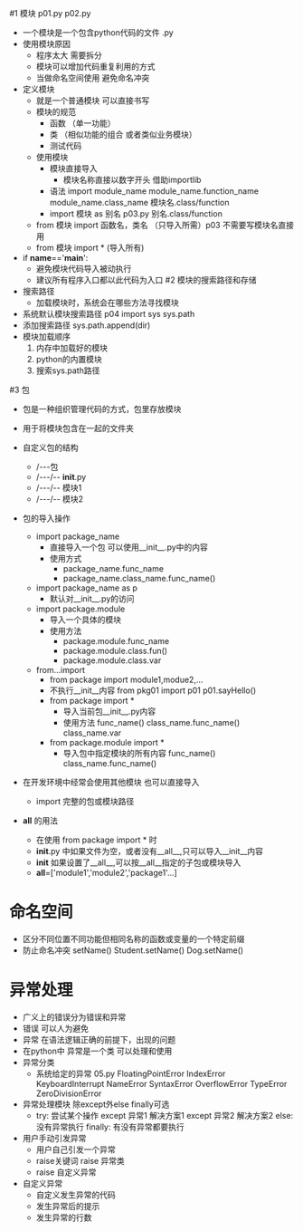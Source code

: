 #1 模块 p01.py p02.py
- 一个模块是一个包含python代码的文件 .py
- 使用模块原因
    - 程序太大 需要拆分
    - 模块可以增加代码重复利用的方式
    - 当做命名空间使用 避免命名冲突
- 定义模块
    - 就是一个普通模块 可以直接书写
    - 模块的规范
        - 函数 （单一功能）
        - 类 （相似功能的组合 或者类似业务模块）
        - 测试代码
    - 使用模块
        - 模块直接导入
            - 模块名称直接以数字开头 借助importlib
        - 语法
            import module_name
            module_name.function_name
            module_name.class_name
            模块名.class/function
        - import 模块 as 别名 p03.py
            别名.class/function
    - from 模块 import 函数名，类名 （只导入所需）p03
        不需要写模块名直接用
    - from 模块 import * (导入所有)
- if __name__=='__main__':
    - 避免模块代码导入被动执行
    - 建议所有程序入口都以此代码为入口
#2 模块的搜索路径和存储
- 搜索路径
    - 加载模块时，系统会在哪些方法寻找模块
- 系统默认模块搜索路径 p04
    import sys
    sys.path
- 添加搜索路径
    sys.path.append(dir)
- 模块加载顺序
    1. 内存中加载好的模块
    2. python的内置模块
    3. 搜索sys.path路径
 
#3 包
- 包是一种组织管理代码的方式，包里存放模块
- 用于将模块包含在一起的文件夹
- 自定义包的结构
    -   /---包
    -   /---/-- __init__.py
    -   /---/-- 模块1
    -   /---/-- 模块2
- 包的导入操作
    - import package_name
        - 直接导入一个包 可以使用__init__.py中的内容
        - 使用方式
            - package_name.func_name
            - package_name.class_name.func_name()
    - import package_name as p
        - 默认对__init__.py的访问
    - import package.module
        - 导入一个具体的模块
        - 使用方法
            - package.module.func_name
            - package.module.class.fun()
            - package.module.class.var
    - from...import
        - from package import module1,modue2,...
        - 不执行__init__内容
            from pkg01 import p01
            p01.sayHello()
        - from package import *
            - 导入当前包__init__.py内容
            - 使用方法
                func_name()
                class_name.func_name()
                class_name.var
        - from package.module import *
            - 导入包中指定模块的所有内容
                func_name()
                class_name.func_name()
                
- 在开发环境中经常会使用其他模块 也可以直接导入
    - import 完整的包或模块路径
- __all__ 的用法
    - 在使用 from package import * 时
    - __init__.py 中如果文件为空，或者没有__all__,只可以导入__init__内容
    - __init__ 如果设置了__all__,可以按__all__指定的子包或模块导入
    - __all__=['module1','module2','package1'...]
     
# 命名空间
- 区分不同位置不同功能但相同名称的函数或变量的一个特定前缀
- 防止命名冲突
    setName()
    Student.setName()
    Dog.setName()
    
# 异常处理
- 广义上的错误分为错误和异常
- 错误 可以人为避免
- 异常 在语法逻辑正确的前提下，出现的问题
- 在python中 异常是一个类 可以处理和使用
- 异常分类
    - 系统给定的异常 05.py
        FloatingPointError
        IndexError
        KeyboardInterrupt
        NameError
        SyntaxError
        OverflowError
        TypeError
        ZeroDivisionError
- 异常处理模块 除except外else finally可选
    - try:
        尝试某个操作
      except 异常1
        解决方案1
      except 异常2
        解决方案2
      else:
        没有异常执行
      finally:
        有没有异常都要执行
- 用户手动引发异常
    - 用户自己引发一个异常
    - raise关键词 raise 异常类
    - raise 自定义异常
- 自定义异常
    - 自定义发生异常的代码
    - 发生异常后的提示
    - 发生异常的行数

